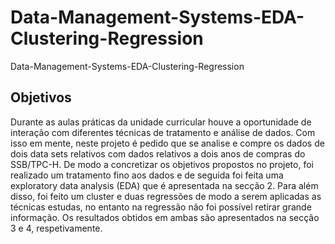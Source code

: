 # Data-Management-Systems-EDA-Clustering-Regression
Data-Management-Systems-EDA-Clustering-Regression

## Objetivos
Durante as aulas práticas da unidade curricular houve a oportunidade de interação com diferentes técnicas de tratamento e análise de dados. Com isso em mente, neste projeto é pedido que se analise e compre os dados de dois data sets relativos com dados relativos a dois anos de compras do SSB/TPC-H.
De modo a concretizar os objetivos propostos no projeto, foi realizado um tratamento fino aos dados e de seguida foi feita uma exploratory data analysis (EDA) que é apresentada na secção 2. Para além disso, foi feito um cluster e duas regressões de modo a serem aplicadas as técnicas estudas, no entanto na regressão não foi possível retirar grande informação. Os resultados obtidos em ambas são apresentados na secção 3 e 4, respetivamente.

